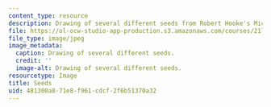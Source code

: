 ```yaml
---
content_type: resource
description: Drawing of several different seeds from Robert Hooke's Micrographia.
file: https://ol-ocw-studio-app-production.s3.amazonaws.com/courses/21l-016-learning-from-the-past-drama-science-performance-spring-2009/481300a871e8f961cdcf2f6b51370a32_08.jpg
file_type: image/jpeg
image_metadata:
  caption: Drawing of several different seeds.
  credit: ''
  image-alt: Drawing of several different seeds.
resourcetype: Image
title: Seeds
uid: 481300a8-71e8-f961-cdcf-2f6b51370a32
---
```

